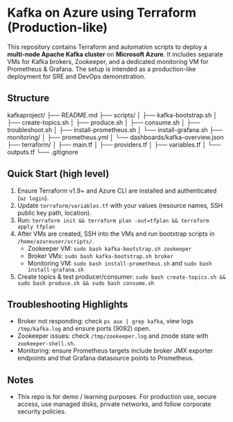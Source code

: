 # Kafka on Azure using Terraform (Production-like)

This repository contains Terraform and automation scripts to deploy a **multi-node Apache Kafka cluster** on **Microsoft Azure**.
It includes separate VMs for Kafka brokers, Zookeeper, and a dedicated monitoring VM for Prometheus & Grafana. The setup is
intended as a production-like deployment for SRE and DevOps demonstration.

## Structure
kafkaproject/
├── README.md
├── scripts/
│   ├── kafka-bootstrap.sh
│   ├── create-topics.sh
│   ├── produce.sh
│   ├── consume.sh
│   ├── troubleshoot.sh
│   ├── install-prometheus.sh
│   └── install-grafana.sh
├── monitoring/
│   ├── prometheus.yml
│   └── dashboards/kafka-overview.json
├── terraform/
│   ├── main.tf
│   ├── providers.tf
│   ├── variables.tf
│   └── outputs.tf
└── .gitignore

## Quick Start (high level)
1. Ensure Terraform v1.9+ and Azure CLI are installed and authenticated (`az login`).
2. Update `terraform/variables.tf` with your values (resource names, SSH public key path, location).
3. Run: `terraform init && terraform plan -out=tfplan && terraform apply tfplan`
4. After VMs are created, SSH into the VMs and run bootstrap scripts in `/home/azureuser/scripts/`.
   - Zookeeper VM: `sudo bash kafka-bootstrap.sh zookeeper`
   - Broker VMs: `sudo bash kafka-bootstrap.sh broker`
   - Monitoring VM: `sudo bash install-prometheus.sh` and `sudo bash install-grafana.sh`
5. Create topics & test producer/consumer: `sudo bash create-topics.sh && sudo bash produce.sh && sudo bash consume.sh`

## Troubleshooting Highlights
- Broker not responding: check `ps aux | grep kafka`, view logs `/tmp/kafka.log` and ensure ports (9092) open.
- Zookeeper issues: check `/tmp/zookeeper.log` and znode state with `zookeeper-shell.sh`.
- Monitoring: ensure Prometheus targets include broker JMX exporter endpoints and that Grafana datasource points to Prometheus.

## Notes
- This repo is for demo / learning purposes. For production use, secure access, use managed disks, private networks, and follow corporate security policies.
